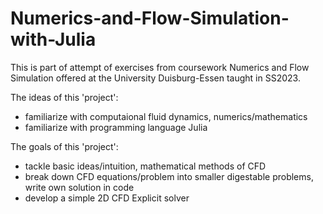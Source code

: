 # Numerics-and-Flow-Simulation-with-Julia

This is part of attempt of exercises from coursework Numerics and Flow Simulation offered at the University Duisburg-Essen taught in SS2023.

The ideas of this 'project':
- familiarize with computaional fluid dynamics, numerics/mathematics
- familiarize with programming language Julia

The goals of this 'project':
- tackle basic ideas/intuition, mathematical methods of CFD
- break down CFD equations/problem into smaller digestable problems, write own solution in code
- develop a simple 2D CFD Explicit solver

